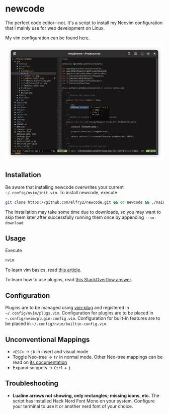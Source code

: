 # newcode
The perfect code editor--not. It's a script to install my Neovim configuration that I mainly use for web development on Linux.

My vim configuration can be found [here](https://github.com/elfry2/code).

![A screenshot of the latest version](screenshots/Screenshot%20from%202023-12-21%2003-11-51.png "A screenshot of the latest version")

## Installation
Be aware that installing newcode overwrites your current ```~/.config/nvim/init.vim```. To install newcode, execute 
```bash
git clone https://github.com/elfry2/newcode.git && cd newcode && ./main
```
The installation may take some time due to downloads, so you may want to skip them later after successfully running them once by appending ```--no-download```.

## Usage
Execute
```bash
nvim
```

To learn vim basics, read [this article](https://www.linuxfoundation.org/blog/blog/classic-sysadmin-vim-101-a-beginners-guide-to-vim).

To learn how to use plugins, read [this StackOverflow answer](https://stackoverflow.com/a/55846872).

## Configuration
Plugins are to be managed using [vim-plug](https://github.com/junegunn/vim-plug) and registered in ```~/.config/nvim/plugs.vim```. Configuration for plugins are to be placed in ```~.config/nvim/plugin-config.vim```. Configuration for built-in features are to be placed in ```~/.config/nvim/builtin-config.vim```.

## Unconventional Mappings 
- ```<ESC>``` -> ```jk``` in insert and visual mode
- Toggle Neo-tree -> ```tr``` in normal mode. Other Neo-tree mappings can be read on [its documentation](https://github.com/nvim-neo-tree/neo-tree.nvim/blob/main/doc/neo-tree.txt)
- Expand snippets -> ```Ctrl``` + ```j```

## Troubleshooting
- **Lualine arrows not showing, only rectangles; missing icons, etc.** The script has installed Hack Nerd Font Mono on your system. Configure your terminal to use it or another nerd font of your choice.
